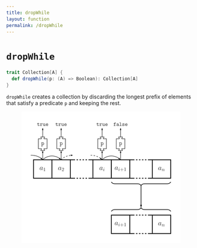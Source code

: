 ```yaml
---
title: dropWhile
layout: function
permalink: /dropWhile
---
```


# `dropWhile`

~~~ scala
trait Collection[A] {
  def dropWhile(p: (A) => Boolean): Collection[A]
}
~~~

`dropWhile` creates a collection by discarding the longest prefix of elements that satisfy a predicate `p` and keeping the rest.

<figure class="diagram">
  <img src="images/dropWhile.svg" alt="dropWhile function">
  <!-- <figcaption class="diagram-desc"></figcaption> -->
</figure>
